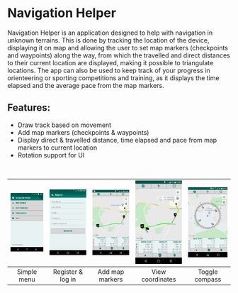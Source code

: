 # Navigation Helper

Navigation Helper is an application designed to help with navigation in unknown terrains. This is done by tracking the location of the device, displaying it on map and allowing the user to set map markers (checkpoints and waypoints) along the way, from which the travelled and direct distances to their current location are displayed, making it possible to triangulate locations. The app can also be used to keep track of your progress in orienteering or sporting competitions and training, as it displays the time elapsed and the average pace from the map markers.

## Features:
  * Draw track based on movement
  * Add map markers (checkpoints & waypoints)
  * Display direct & travelled distance, time elapsed and pace from map markers to current location
  * Rotation support for UI
<br/>

| <img src="screenshots/screenshot1.png"> | <img src="screenshots/screenshot2.png"> | <img src="screenshots/screenshot3.png"> | <img src="screenshots/screenshot4.png"> | <img src="screenshots/screenshot5.png"> |
|:-----------:|:-----------------:|:---------------:|:----------------:|:--------------:|
| Simple menu | Register & log in | Add map markers | View coordinates | Toggle compass |
